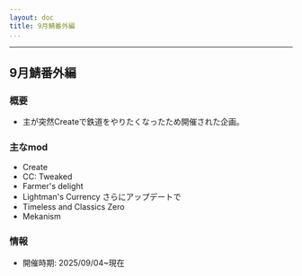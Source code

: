 ```yaml
---
layout: doc
title: 9月鯖番外編
...
```

---

## 9月鯖番外編
### 概要
- 主が突然Createで鉄道をやりたくなったため開催された企画。

### 主なmod
- Create
- CC: Tweaked
- Farmer's delight
- Lightman's Currency
さらにアップデートで
- Timeless and Classics Zero
- Mekanism

### 情報
- 開催時期: 2025/09/04~現在